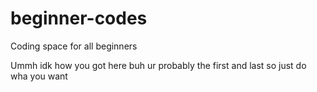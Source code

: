 # beginner-codes
Coding space for all beginners 

Ummh idk how you got here buh ur probably the first and last so just do wha you want
